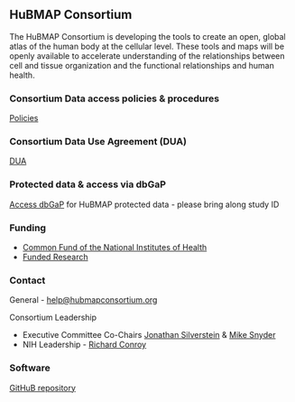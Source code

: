 HuBMAP Consortium
-
The HuBMAP Consortium is developing the tools to create an open, global atlas of the human body at the cellular level. These tools and maps will be openly available to accelerate understanding of the relationships between cell and tissue organization and the functional relationships  and human health.

### Consortium Data access policies & procedures
[Policies](https://hubmapconsortium.org/policies/)

### Consortium Data Use Agreement (DUA)
[DUA](https://hubmapconsortium.org/wp-content/uploads/2019/08/DUA_040719_final.pdf)

### Protected data & access via dbGaP
[Access dbGaP](https://dbgap.ncbi.nlm.nih.gov/aa/wga.cgi?page=login) for HuBMAP protected data - please bring along  study ID

### Funding
- [Common Fund of the National Institutes of Health](https://commonfund.nih.gov/HuBMAP)
- [Funded Research](https://commonfund.nih.gov/HuBMAP/fundedresearch)
 
### Contact
General - help@hubmapconsortium.org

Consortium Leadership
- Executive Committee Co-Chairs [Jonathan Silverstein](mailto:j.c.s@pitt.edu) & [Mike Snyder](mailto:mpsnyder@stanford.edu)
- NIH Leadership - [Richard Conroy](mailto:richard.conroy@nih.gov)

### Software
[GitHuB repository](https://github.com/hubmapconsortium)
